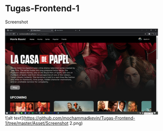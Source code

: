 # Tugas-Frontend-1

Screenshot

![alt text](https://github.com/mochammadkevin/Tugas-Frontend-1/blob/master/Asset/Screenshot%201.png)
![alt text](https://github.com/mochammadkevin/Tugas-Frontend-1/tree/master/Asset/Screenshot 2.png)
